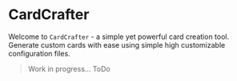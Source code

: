 # CardCrafter

Welcome to `CardCrafter` - a simple yet powerful card creation tool.
Generate custom cards with ease using simple high customizable configuration files.

> Work in progress... ToDo
